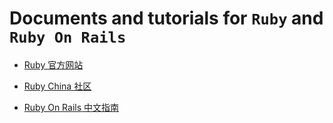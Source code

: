 # Documents and tutorials for `Ruby` and `Ruby On Rails`

* [Ruby 官方网站](https://www.ruby-lang.org/en/)
* [Ruby China 社区](https://ruby-china.org)

* [Ruby On Rails 中文指南](http://guides.ruby-china.org/index.html)